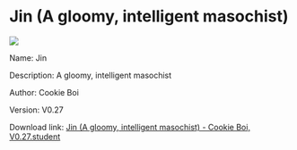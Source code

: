 # Jin (A gloomy, intelligent masochist)

<img src = "https://raw.githubusercontent.com/Arbiter1223/Koukou-Gurashi-Custom-Students/master/Students/Files/Jin%20(A%20gloomy%2C%20intelligent%20masochist).png">

Name: Jin

Description: A gloomy, intelligent masochist

Author: Cookie Boi

Version: V0.27

Download link: <a href="https://raw.githubusercontent.com/Arbiter1223/Koukou-Gurashi-Custom-Students/master/Students/Files/Jin%20(A%20gloomy%2C%20intelligent%20masochist)%20-%20Cookie%20Boi%2C%20V0.27.student">Jin (A gloomy, intelligent masochist) - Cookie Boi, V0.27.student</a>
